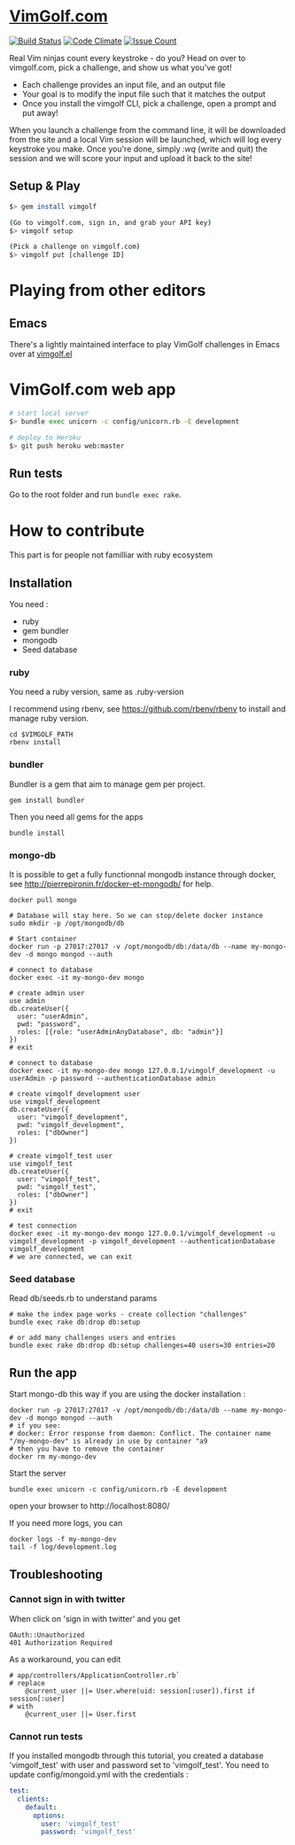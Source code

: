 # [VimGolf.com](http://www.vimgolf.com)

[![Build Status](https://travis-ci.org/igrigorik/vimgolf.svg?branch=master)](https://travis-ci.org/igrigorik/vimgolf) [![Code Climate](https://codeclimate.com/github/igrigorik/vimgolf/badges/gpa.svg)](https://codeclimate.com/github/igrigorik/vimgolf) [![Issue Count](https://codeclimate.com/github/igrigorik/vimgolf/badges/issue_count.svg)](https://codeclimate.com/github/igrigorik/vimgolf)

Real Vim ninjas count every keystroke - do you? Head on over to vimgolf.com, pick a challenge, and show us what you've got!

* Each challenge provides an input file, and an output file
* Your goal is to modify the input file such that it matches the output
* Once you install the vimgolf CLI, pick a challenge, open a prompt and put away!

When you launch a challenge from the command line, it will be downloaded from the site and a local Vim session will be launched, which will log every keystroke you make. Once you're done, simply *:wq* (write and quit) the session and we will score your input and upload it back to the site!

## Setup & Play

```bash
$> gem install vimgolf

(Go to vimgolf.com, sign in, and grab your API key)
$> vimgolf setup

(Pick a challenge on vimgolf.com)
$> vimgolf put [challenge ID]
```

# Playing from other editors

## Emacs

There's a lightly maintained interface to play VimGolf challenges in Emacs
over at [vimgolf.el](https://github.com/timvisher/vimgolf.el)

# VimGolf.com web app



```bash
# start local server
$> bundle exec unicorn -c config/unicorn.rb -E development

# deploy to Heroku
$> git push heroku web:master
```

## Run tests

Go to the root folder and run `bundle exec rake`.

# How to contribute

This part is for people not familliar with ruby ecosystem

## Installation

You need :
- ruby
- gem bundler
- mongodb
- Seed database

### ruby

You need a ruby version, same as .ruby-version

I recommend using rbenv, see https://github.com/rbenv/rbenv to install and manage ruby version.

```
cd $VIMGOLF_PATH
rbenv install
```

### bundler

Bundler is a gem that aim to manage gem per project.

```
gem install bundler
```

Then you need all gems for the apps

```
bundle install
```

### mongo-db

It is possible to get a fully functionnal mongodb instance through docker, see http://pierrepironin.fr/docker-et-mongodb/ for help.

```
docker pull mongo

# Database will stay here. So we can stop/delete docker instance
sudo mkdir -p /opt/mongodb/db

# Start container
docker run -p 27017:27017 -v /opt/mongodb/db:/data/db --name my-mongo-dev -d mongo mongod --auth

# connect to database
docker exec -it my-mongo-dev mongo

# create admin user
use admin
db.createUser({
  user: "userAdmin",
  pwd: "password",
  roles: [{role: "userAdminAnyDatabase", db: "admin"}]
})
# exit

# connect to database
docker exec -it my-mongo-dev mongo 127.0.0.1/vimgolf_development -u userAdmin -p password --authenticationDatabase admin

# create vimgolf_development user
use vimgolf_development
db.createUser({
  user: "vimgolf_development",
  pwd: "vimgolf_development",
  roles: ["dbOwner"]
})

# create vimgolf_test user
use vimgolf_test
db.createUser({
  user: "vimgolf_test",
  pwd: "vimgolf_test",
  roles: ["dbOwner"]
})
# exit

# test connection
docker exec -it my-mongo-dev mongo 127.0.0.1/vimgolf_development -u vimgolf_development -p vimgolf_development --authenticationDatabase vimgolf_development
# we are connected, we can exit
```

### Seed database

Read db/seeds.rb to understand params

```
# make the index page works - create collection "challenges"
bundle exec rake db:drop db:setup

# or add many challenges users and entries
bundle exec rake db:drop db:setup challenges=40 users=30 entries=20
```

## Run the app

Start mongo-db this way if you are using the docker installation :

```
docker run -p 27017:27017 -v /opt/mongodb/db:/data/db --name my-mongo-dev -d mongo mongod --auth
# if you see:
# docker: Error response from daemon: Conflict. The container name "/my-mongo-dev" is already in use by container "a9
# then you have to remove the container
docker rm my-mongo-dev
```

Start the server

```
bundle exec unicorn -c config/unicorn.rb -E development
```

open your browser to http://localhost:8080/

If you need more logs, you can

```
docker logs -f my-mongo-dev
tail -f log/development.log
```

## Troubleshooting

### Cannot sign in with twitter

When click on 'sign in with twitter' and you get

```
OAuth::Unauthorized
401 Authorization Required
```

As a workaround, you can edit

```
# app/controllers/ApplicationController.rb`
# replace
    @current_user ||= User.where(uid: session[:user]).first if session[:user]
# with
    @current_user ||= User.first
```

### Cannot run tests

If you installed mongodb through this tutorial, you created a database 'vimgolf_test' with user and password
set to 'vimgolf_test'.
You need to update config/mongoid.yml with the credentials :

```yaml
test:
  clients:
    default:
      options:
        user: 'vimgolf_test'
        password: 'vimgolf_test'
```
